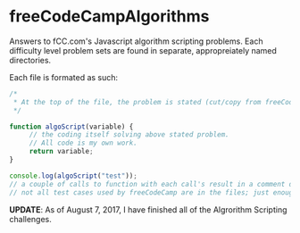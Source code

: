 # freeCodeCampAlgorithms

Answers to fCC.com's Javascript algorithm scripting problems. Each difficulty level problem sets are found in separate, appropreiately named directories.

Each file is formated as such:

```javascript
/*
 * At the top of the file, the problem is stated (cut/copy from freeCodeCamp).
 */

function algoScript(variable) {
     // the coding itself solving above stated problem.
     // All code is my own work.
     return variable;
}

console.log(algoScript("test"));
// a couple of calls to function with each call's result in a comment directly below
// not all test cases used by freeCodeCamp are in the files; just enough to get the gist
```

**UPDATE**: As of August 7, 2017, I have finished all of the Algrorithm Scripting challenges.
